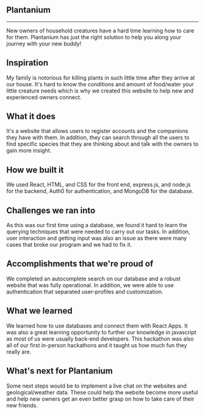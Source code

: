 **Plantanium**
----------
----------
New owners of household creatures have a hard time learning how to care for them. Plantanium has just the right solution to help you along your journey with your new buddy!

Inspiration
-----------
My family is notorious for killing plants in such little time after they arrive at our house. It's hard to know the conditions and amount of food/water your little creature needs which is why we created this website to help new and experienced owners connect.

What it does
------------
It's a website that allows users to register accounts and the companions they have with them. In addition, they can search through all the users to find specific species that they are thinking about and talk with the owners to gain more insight.

How we built it
---------------
We used React, HTML, and CSS for the front end, express.js, and node.js for the backend, Auth0 for authentication, and MongoDB for the database.

Challenges we ran into
----------------------
As this was our first time using a database, we found it hard to learn the querying techniques that were needed to carry out our tasks. In addition, user interaction and getting input was also an issue as there were many cases that broke our program and we had to fix it.

Accomplishments that we're proud of
-----------------------------------
We completed an autocomplete search on our database and a robust website that was fully operational. In addition, we were able to use authentication that separated user-profiles and customization.

What we learned
-----------------
We learned how to use databases and connect them with React Apps. It was also a great learning opportunity to further our knowledge in javascript as most of us were usually back-end developers. This hackathon was also all of our first in-person hackathons and it taught us how much fun they really are.

What's next for Plantanium
--------------------------
Some next steps would be to implement a live chat on the websites and geological/weather data. These could help the website become more useful and help new owners get an even better grasp on how to take care of their new friends.
